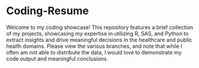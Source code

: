 # Coding-Resume
Welcome to my coding showcase! This repository features a brief collection of my projects, showcasing my expertise in utilizing R, SAS, and Python to extract insights and drive meaningful decisions in the healthcare and public health domains. Please view the various branches, and note that while I often am not able to distribute the data, I would love to demonstrate my code output and meaningful conclusions.
